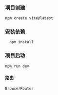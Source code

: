 ### 项目创建
```js
npm create vite@latest
```

### 安装依赖
```js
  npm install
```

### 项目启动
```js
npm run dev
```

#### 路由
```js
BrowserRouter 
```
